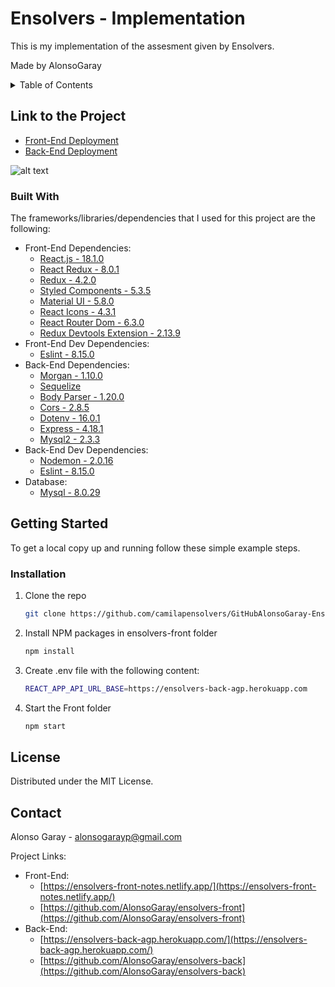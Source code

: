 ﻿# Ensolvers - Implementation

This is my implementation of the assesment given by Ensolvers. 

Made by AlonsoGaray

<!-- TABLE OF CONTENTS -->
<details>
  <summary>Table of Contents</summary>
  <ol>
    <li>
      <a href="#links-to-the-project">Links to the Project</a>
      <ul>
        <li><a href="#built-with">Built With</a></li>
      </ul>
    </li>
    <li>
      <a href="#getting-started">Getting Started</a>
      <ul>
        <li><a href="#installation">Installation</a></li>
      </ul>
    </li>
    <li><a href="#license">License</a></li>
    <li><a href="#contact">Contact</a></li>
  </ol>
</details>

## Link to the Project

- [Front-End Deployment](https://ensolvers-front-notes.netlify.app/)
- [Back-End Deployment](https://ensolvers-back-agp.herokuapp.com/)

![alt text](https://res.cloudinary.com/alonsogp/image/upload/v1653186491/Project_fzjqpk.png)

### Built With

The frameworks/libraries/dependencies that I used for this project are the following:

- Front-End Dependencies:
  - [React.js - 18.1.0](https://reactjs.org/)
  - [React Redux - 8.0.1](https://react-redux.js.org/)
  - [Redux - 4.2.0]() 
  - [Styled Components - 5.3.5](https://styled-components.com/)
  - [Material UI - 5.8.0](https://mui.com/)
  - [React Icons - 4.3.1](https://www.npmjs.com/package/react-icons)
  - [React Router Dom - 6.3.0](https://www.npmjs.com/package/react-router-dom)
  - [Redux Devtools Extension - 2.13.9](https://www.npmjs.com/package/redux-devtools-extension)
- Front-End Dev Dependencies:
  - [Eslint - 8.15.0](https://eslint.org/)
- Back-End Dependencies:
  - [Morgan - 1.10.0](https://www.npmjs.com/package/morgan)
  - [Sequelize](https://sequelize.org/)
  - [Body Parser - 1.20.0](https://www.npmjs.com/package/body-parser)
  - [Cors - 2.8.5](https://www.npmjs.com/package/cors)
  - [Dotenv - 16.0.1](https://www.npmjs.com/package/dotenv)
  - [Express - 4.18.1](https://expressjs.com/)
  - [Mysql2 - 2.3.3](https://www.npmjs.com/package/mysql2)
- Back-End Dev Dependencies:
  - [Nodemon - 2.0.16](https://nodemon.io/)
  - [Eslint - 8.15.0](https://eslint.org/)
- Database:
  - [Mysql - 8.0.29](https://dev.mysql.com/downloads/installer/)


## Getting Started

To get a local copy up and running follow these simple example steps.

### Installation
1. Clone the repo
   ```sh
   git clone https://github.com/camilapensolvers/GitHubAlonsoGaray-Ensolvers-challange.git
   ```
2. Install NPM packages in ensolvers-front folder
   ```sh
   npm install
   ```
3. Create .env file with the following content:
   ```sh
   REACT_APP_API_URL_BASE=https://ensolvers-back-agp.herokuapp.com
   ```
4. Start the Front folder
   ```sh
   npm start
   ```

## License

Distributed under the MIT License.

## Contact

Alonso Garay - alonsogarayp@gmail.com

Project Links: 
- Front-End:
  - [https://ensolvers-front-notes.netlify.app/](https://ensolvers-front-notes.netlify.app/)
  - [https://github.com/AlonsoGaray/ensolvers-front](https://github.com/AlonsoGaray/ensolvers-front)
- Back-End: 
  - [https://ensolvers-back-agp.herokuapp.com/](https://ensolvers-back-agp.herokuapp.com/)
  - [https://github.com/AlonsoGaray/ensolvers-back](https://github.com/AlonsoGaray/ensolvers-back)

